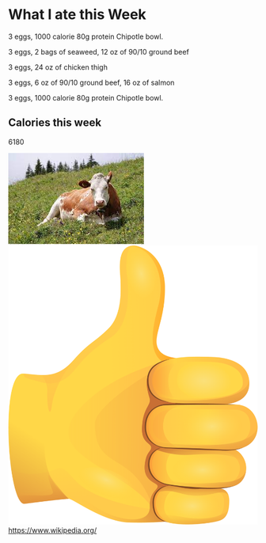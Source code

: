 <DOCTYPE HTML>
<body>
<h1>What I ate this Week </h1>
<div id="Monday".></div>
<p> 3 eggs, 1000 calorie 80g protein Chipotle bowl. </p>
<div id="Tuesday".></div>
<p> 3 eggs, 2 bags of seaweed, 12 oz of 90/10 ground beef </p>
<div id="Wednesday".></div>
<p> 3 eggs, 24 oz of chicken thigh </p>
<div id="Thursday".></div>
<p> 3 eggs, 6 oz of 90/10 ground beef, 16 oz of salmon </p>
<div id="Friday".></div>
<p> 3 eggs, 1000 calorie 80g protein Chipotle bowl. </p>
<h2> Calories this week </h2>
<p> 6180 </p>
<img src="cow.jpg">
<img src="thumb.jpg">
<a href="url"> https://www.wikipedia.org/ </a>






</body>
